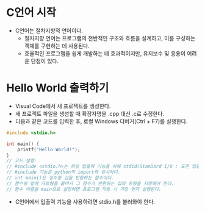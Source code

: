 # C언어 시작

- C언어는 절차지향적 언어이다.
    - 절차지향 언어는 프로그램의 전반적인 구조와 흐름을 설계하고, 이를 구성하는 객체를 구현하는 데 사용된다.
    - 효율적인 프로그램을 쉽게 개발하는 데 효과적이지만, 유지보수 및 응용이 어려운 단점이 있다.

# Hello World 출력하기

- Visual Code에서 새 프로젝트를 생성한다.
- 새 프로젝트 파일을 생성할 때 확장자명을 .cpp 대신 .c로 수정한다.
- 다음과 같은 코드를 입력한 후, 로컬 Windows 디버거(Ctrl + F7)를 실행한다.

```c
#include <stdio.h>

int main() {
	printf("Hello World!");
}
// 코드 설명:
// #include <stdio.h>는 파일 입출력 기능을 위해 stdid(StanDard I/O : 표준 입출력) 헤더 파일을 참조하겠다는 선언이다. 
// #include 기능은 python의 import와 유사하다.
// int main()은 정수형 값을 빈환하는 함수이다.
// 함수명 앞에 자료형을 붙여서 그 함수가 반환하는 값의 유형을 지정해야 한다. 
// 함수 이름을 main으로 설정하면 프로그램 작동 시 가장 먼저 실행된다.
```

- C언어에서 입출력 기능을 사용하려면 stdio.h를 불러와야 한다.